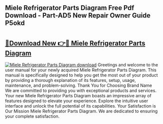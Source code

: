 ## Miele Refrigerator Parts Diagram Free Pdf Download - Part-AD5 New Repair Owner Guide P5okd

# <h2><a href="http://dfmurhu.blite.top/?on=Miele+Refrigerator+Parts+Diagram">🔗Download New 👉🔴 Miele Refrigerator Parts Diagram</a></h2>

[![Miele Refrigerator Parts Diagram download](https://i.imgur.com/lujVjoI.png)](http://dfmurhu.blite.top/?on=Miele+Refrigerator+Parts+Diagram)
Greetings and welcome to the user manual for your newly acquired Miele Refrigerator Parts Diagram. This manual is specifically designed to help you get the most out of your product by providing a thorough explanation of its features, setup, usage, maintenance, and problem-solving. Thank You for Choosing Brand Name We are committed to providing you with exceptional products and services. Your new Miele Refrigerator Parts Diagram boasts an impressive array of features designed to elevate your experience. Explore the intuitive user interface and unlock the full potential of its capabilities. Your Satisfaction is Our Mission Miele Refrigerator Parts Diagram. We are dedicated to ensuring your complete satisfaction.
